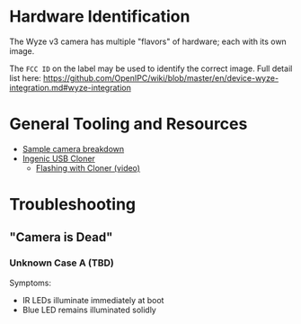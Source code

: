 # Hardware Identification
The Wyze v3 camera has multiple "flavors" of hardware; each with its own image.  

The `FCC ID` on the label may be used to identify the correct image.  Full detail list here: https://github.com/OpenIPC/wiki/blob/master/en/device-wyze-integration.md#wyze-integration

# General Tooling and Resources
* [Sample camera breakdown](https://github.com/themactep/thingino-firmware/wiki/Hardware-Identification)
* [Ingenic USB Cloner](https://github.com/themactep/thingino-firmware/wiki/Ingenic-USB-Cloner)
  *  [Flashing with Cloner (video)](https://www.youtube.com/watch?v=SJgadXkdwzw)

# Troubleshooting

## "Camera is Dead"

### Unknown Case A (TBD)
Symptoms:
* IR LEDs illuminate immediately at boot
* Blue LED remains illuminated solidly 
